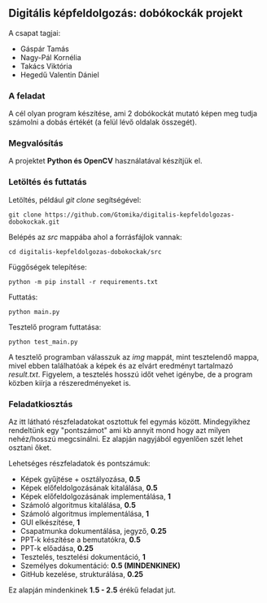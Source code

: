 ## Digitális képfeldolgozás: dobókockák projekt

A csapat tagjai:
 - Gáspár Tamás
 - Nagy-Pál Kornélia
 - Takács Viktória
 - Hegedű Valentin Dániel
 
### A feladat

A cél olyan program készítése, ami 2 dobókockát mutató képen meg tudja számolni a dobás értékét 
(a felül lévő oldalak összegét).

### Megvalósítás

A projektet **Python és OpenCV** használatával készítjük el.

### Letöltés és futtatás

Letöltés, például *git clone* segítségével:

```
git clone https://github.com/Gtomika/digitalis-kepfeldolgozas-dobokockak.git
```

Belépés az *src* mappába ahol a forrásfájlok vannak:

```
cd digitalis-kepfeldolgozas-dobokockak/src
```

Függőségek telepítése:

```
python -m pip install -r requirements.txt
```

Futtatás:

```
python main.py
```

Tesztelő program futtatása:

```
python test_main.py
```

A tesztelő programban válasszuk az *img* mappát, mint tesztelendő mappa, mivel ebben találhatóak a képek 
és az elvárt eredményt tartalmazó *result.txt*. Figyelem, a tesztelés hosszú időt vehet igénybe, 
de a program közben kiírja a részeredményeket is.

### Feladatkiosztás

Az itt látható részfeladatokat osztottuk fel egymás között.
Mindegyikhez rendeltünk egy "pontszámot" ami kb annyit mond hogy azt milyen nehéz/hosszú 
megcsinálni. Ez alapján nagyjából egyenlően szét lehet osztani őket.

Lehetséges részfeladatok és pontszámuk:
- Képek gyűjtése + osztályozása, **0.5**
- Képek előfeldolgozásának kitalálása, **0.5**
- Képek előfeldolgozásának implementálása, **1**
- Számoló algoritmus kitalálása, **0.5**
- Számoló algoritmus implementálása, **1**
- GUI elkészítése, **1**
- Csapatmunka dokumentálása, jegyző, **0.25**
- PPT-k készítése a bemutatókra, **0.5**
- PPT-k előadása, **0.25**
- Tesztelés, tesztelési dokumentáció, **1**
- Személyes dokumentáció: **0.5 (MINDENKINEK)**
- GitHub kezelése, strukturálása, **0.25**

Ez alapján mindenkinek **1.5 - 2.5** érékű feladat jut.
